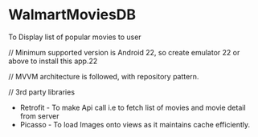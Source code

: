 # WalmartMoviesDB
To Display list of popular movies to user

// Minimum supported version is Android 22, so create emulator 22 or above to install this app.22

// MVVM architecture is followed, with repository pattern.

// 3rd party libraries
- Retrofit - To make Api call i.e to fetch list of movies and movie detail from server
- Picasso - To load Images onto views as it maintains cache efficiently.